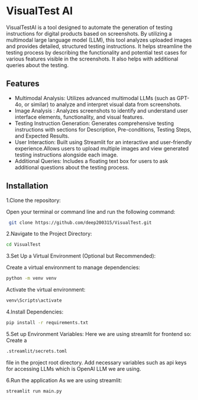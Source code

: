 
# VisualTest AI

VisualTestAI is a tool designed to automate the generation of testing instructions for digital products based on screenshots. By utilizing a multimodal large language model (LLM), this tool analyzes uploaded images and provides detailed, structured testing instructions. It helps streamline the testing process by describing the functionality and potential test cases for various features visible in the screenshots. It also helps with additional queries about the testing.


## Features

- Multimodal Analysis: Utilizes advanced multimodal LLMs (such as GPT-4o, or similar) to analyze and interpret visual data from screenshots.
- Image Analysis : Analyzes screenshots to identify and understand user interface elements, functionality, and visual features.
- Testing Instruction Generation: Generates comprehensive testing instructions with sections for Description, Pre-conditions, Testing Steps, and Expected Results.
- User Interaction: Built using Streamlit for an interactive and user-friendly experience.Allows users to upload multiple images and view generated testing instructions alongside each image.
- Additional Queries: Includes a floating text box for users to ask additional questions about the testing process.


## Installation

1.Clone the repository:

Open your terminal or command line and run the following command:
 

```bash
 git clone https://github.com/deep200315/VisualTest.git
```

2.Navigate to the Project Directory:
 ```bash
cd VisualTest
```

3.Set Up a Virtual Environment (Optional but Recommended):
 
  Create a virtual environment to manage dependencies:
  ```bash
  python -m venv venv
```
Activate the virtual environment:
```bash
venv\Scripts\activate
```
4.Install Dependencies:
```bash
pip install -r requirements.txt
```
5.Set up Environment Variables:
Here we are using streamlit for frontend so:
Create a
 ```bash
.streamlit/secrets.toml
``` 
file in the project root directory.
Add necessary variables such as api keys for accessing LLMs which is OpenAI LLM we are  using.

6.Run the application
As we are using streamlit:
```bash
streamlit run main.py
```
    
